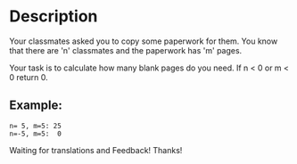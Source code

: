 # Description

Your classmates asked you to copy some paperwork for them. You know that there are 'n' classmates and the paperwork has 'm' pages.

Your task is to calculate how many blank pages do you need. If n < 0 or m < 0 return 0.

## Example:

```
n= 5, m=5: 25
n=-5, m=5:  0
```

Waiting for translations and Feedback! Thanks!
